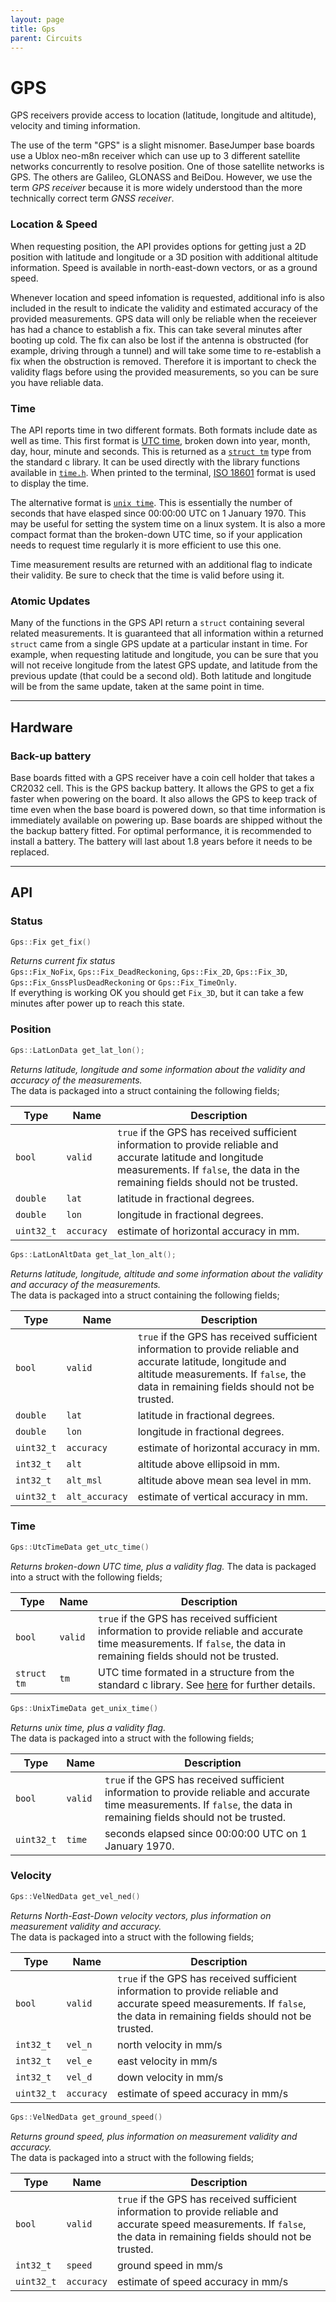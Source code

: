 ```yaml
---
layout: page
title: Gps
parent: Circuits
---
```


# GPS
GPS receivers provide access to location (latitude, longitude and altitude), velocity and timing information. 

The use of the term "GPS" is a slight misnomer. BaseJumper base boards use a Ublox neo-m8n receiver which can use up to 3 different satellite networks concurrently to resolve position. One of those satellite networks is GPS. The others are Galileo, GLONASS and BeiDou. However, we use the term *GPS receiver* because it is more widely understood than the more technically correct term *GNSS receiver*.

### Location & Speed
When requesting position, the API provides options for getting just a 2D position with latitude and longitude or a 3D position with additional altitude information. Speed is available in north-east-down vectors, or as a ground speed. 

Whenever location and speed infomation is requested, additional info is also included in the result to indicate the validity and estimated accuracy of the provided measurements. GPS data will only be reliable when the receiever has had a chance to establish a fix. This can take several minutes after booting up cold. The fix can also be lost if the antenna is obstructed (for example, driving through a tunnel) and will take some time to re-establish a fix when the obstruction is removed. Therefore it is important to check the validity flags before using the provided measurements, so you can be sure you have reliable data.

### Time
The API reports time in two different formats. Both formats include date as well as time. This first format is [UTC time](https://en.wikipedia.org/wiki/Coordinated_Universal_Time), broken down into year, month, day, hour, minute and seconds. This is returned as a [`struct tm`](http://www.cplusplus.com/reference/ctime/tm/) type from the standard c library. It can be used directly with the library functions available in [`time.h`](http://www.cplusplus.com/reference/ctime/). When printed to the terminal, [ISO 18601](https://en.wikipedia.org/wiki/ISO_8601) format is used to display the time.

The alternative format is [`unix time`](https://en.wikipedia.org/wiki/Unix_time). This is essentially the number of seconds that have elasped since 00:00:00 UTC on 1 January 1970. This may be useful for setting the system time on a linux system. It is also a more compact format than the broken-down UTC time, so if your application needs to request time regularly it is more efficient to use this one.

Time measurement results are returned with an additional flag to indicate their validity. Be sure to check that the time is valid before using it. 

### Atomic Updates
Many of the functions in the GPS API return a `struct` containing several related measurements. It is guaranteed that all information within a returned `struct` came from a single GPS update at a particular instant in time. For example, when requesting latitude and longitude, you can be sure that you will not receive longitude from the latest GPS update, and latitude from the previous update (that could be a second old). Both latitude and longitude will be from the same update, taken at the same point in time.

---

## Hardware

### Back-up battery
Base boards fitted with a GPS receiver have a coin cell holder that takes a CR2032 cell. This is the GPS backup battery. It allows the GPS to get a fix faster when powering on the board. It also allows the GPS to keep track of time even when the base board is powered down, so that time information is immediately available on powering up. Base boards are shipped without the the backup battery fitted. For optimal performance, it is recommended to install a battery. The battery will last about 1.8 years before it needs to be replaced. 

---

## API

### Status

``` cpp
Gps::Fix get_fix()
```
*Returns current fix status*  
`Gps::Fix_NoFix`, `Gps::Fix_DeadReckoning`, `Gps::Fix_2D`, `Gps::Fix_3D`, `Gps::Fix_GnssPlusDeadReckoning` or `Gps::Fix_TimeOnly`.  
If everything is working OK you should get `Fix_3D`, but it can take a few minutes after power up to reach this state.

### Position

``` cpp
Gps::LatLonData get_lat_lon();
```
*Returns latitude, longitude and some information about the validity and accuracy of the measurements.*   
The data is packaged into a struct containing the following fields;  

| Type | Name | Description |
| --- | --- | --- |
| `bool` | `valid` | `true` if the GPS has received sufficient information to provide reliable and accurate latitude and longitude measurements. If `false`, the data in the remaining fields should not be trusted. |
| `double` | `lat` | latitude in fractional degrees.  
| `double` | `lon` | longitude in fractional degrees.  
| `uint32_t` | `accuracy` | estimate of horizontal accuracy in mm.  

``` cpp
Gps::LatLonAltData get_lat_lon_alt();
```
*Returns latitude, longitude, altitude and some information about the validity and accuracy of the measurements.*   
The data is packaged into a struct containing the following fields;  

| Type | Name | Description |
| --- | --- | --- |
| `bool` | `valid` | `true` if the GPS has received sufficient information to provide reliable and accurate latitude, longitude and altitude measurements. If `false`, the data in remaining fields should not be trusted. |
| `double` | `lat` | latitude in fractional degrees. |
| `double` | `lon` | longitude in fractional degrees. |
| `uint32_t` | `accuracy` | estimate of horizontal accuracy in mm. |
| `int32_t` | `alt` | altitude above ellipsoid in mm. |
| `int32_t` | `alt_msl` | altitude above mean sea level in mm. |
| `uint32_t` | `alt_accuracy` | estimate of vertical accuracy in mm. |

### Time

``` cpp
Gps::UtcTimeData get_utc_time()
```
*Returns broken-down UTC time, plus a validity flag.*
The data is packaged into a struct with the following fields;  

| Type | Name | Description |
| --- | --- | --- |
| `bool` | `valid` | `true` if the GPS has received sufficient information to provide reliable and accurate time measurements. If `false`, the data in remaining fields should not be trusted. |
| `struct tm` | `tm` | UTC time formated in a structure from the standard c library. See [here](http://www.cplusplus.com/reference/ctime/tm/) for further details. |

``` cpp
Gps::UnixTimeData get_unix_time()
```
*Returns unix time, plus a validity flag.*  
The data is packaged into a struct with the following fields;  

| Type | Name | Description |
| --- | --- | --- |
| `bool` | `valid` | `true` if the GPS has received sufficient information to provide reliable and accurate time measurements. If `false`, the data in remaining fields should not be trusted. |
| `uint32_t` | `time` | seconds elapsed since 00:00:00 UTC on 1 January 1970. |

### Velocity

``` cpp
Gps::VelNedData get_vel_ned()
```
*Returns North-East-Down velocity vectors, plus information on measurement validity and accuracy.*  
The data is packaged into a struct with the following fields;  

| Type | Name | Description |
| --- | --- | --- |
| `bool` | `valid` | `true` if the GPS has received sufficient information to provide reliable and accurate speed measurements. If `false`, the data in remaining fields should not be trusted. |
| `int32_t` | `vel_n` | north velocity in mm/s |
| `int32_t` | `vel_e` | east velocity in mm/s |
| `int32_t` | `vel_d` | down velocity in mm/s |
| `uint32_t` | `accuracy` | estimate of speed accuracy in mm/s |

``` cpp
Gps::VelNedData get_ground_speed()
```
*Returns ground speed, plus information on measurement validity and accuracy.*  
The data is packaged into a struct with the following fields;  

| Type | Name | Description |
| --- | --- | --- |
| `bool` | `valid` | `true` if the GPS has received sufficient information to provide reliable and accurate speed measurements. If `false`, the data in remaining fields should not be trusted. |
| `int32_t` | `speed` | ground speed in mm/s |
| `uint32_t` | `accuracy` | estimate of speed accuracy in mm/s |